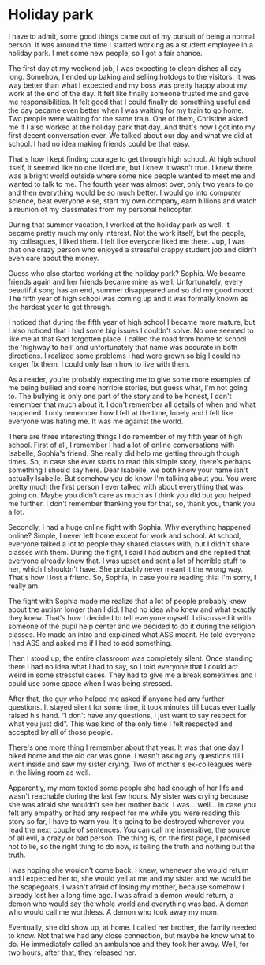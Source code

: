 # Holiday park

I have to admit, some good things came out of my pursuit of being a normal person. It was around the time I started working as a student employee in a holiday park. I met some new people, so I got a fair chance.

The first day at my weekend job, I was expecting to clean dishes all day long. Somehow, I ended up baking and selling hotdogs to the visitors. It was way better than what I expected and my boss was pretty happy about my work at the end of the day. It felt like finally someone trusted me and gave me responsibilities. It felt good that I could finally do something useful and the day became even better when I was waiting for my train to go home. Two people were waiting for the same train. One of them, Christine asked me if I also worked at the holiday park that day. And that's how I got into my first decent conversation ever. We talked about our day and what we did at school. I had no idea making friends could be that easy.

That's how I kept finding courage to get through high school. At high school itself, it seemed like no one liked me, but I knew it wasn't true. I knew there was a bright world outside where some nice people wanted to meet me and wanted to talk to me. The fourth year was almost over, only two years to go and then everything would be so much better. I would go into computer science, beat everyone else, start my own company, earn billions and watch a reunion of my classmates from my personal helicopter.

During that summer vacation, I worked at the holiday park as well. It became pretty much my only interest. Not the work itself, but the people, my colleagues, I liked them. I felt like everyone liked me there. Jup, I was that one crazy person who enjoyed a stressful crappy student job and didn't even care about the money.

Guess who also started working at the holiday park? Sophia. We became friends again and her friends became mine as well. Unfortunately, every beautiful song has an end, summer disappeared and so did my good mood. The fifth year of high school was coming up and it was formally known as the hardest year to get through.

I noticed that during the fifth year of high school I became more mature, but I also noticed that I had some big issues I couldn't solve. No one seemed to like me at that God forgotten place. I called the road from home to school the 'highway to hell' and unfortunately that name was accurate in both directions. I realized some problems I had were grown so big I could no longer fix them, I could only learn how to live with them.

As a reader, you're probably expecting me to give some more examples of me being bullied and some horrible stories, but guess what, I'm not going to. The bullying is only one part of the story and to be honest, I don't remember that much about it. I don't remember all details of when and what happened. I only remember how I felt at the time, lonely and I felt like everyone was hating me. It was me against the world.

There are three interesting things I do remember of my fifth year of high school. First of all, I remember I had a lot of online conversations with Isabelle, Sophia's friend. She really did help me getting through though times. So, in case she ever starts to read this simple story, there's perhaps something I should say here. Dear Isabelle, we both know your name isn't actually Isabelle. But somehow you do know I'm talking about you. You were pretty much the first person I ever talked with about everything that was going on. Maybe you didn't care as much as I think you did but you helped me further. I don't remember thanking you for that, so, thank you, thank you a lot.

Secondly, I had a huge online fight with Sophia. Why everything happened online? Simple, I never left home except for work and school. At school, everyone talked a lot to people they shared classes with, but I didn't share classes with them. During the fight, I said I had autism and she replied that everyone already knew that. I was upset and sent a lot of horrible stuff to her, which I shouldn't have. She probably never meant it the wrong way. That's how I lost a friend. So, Sophia, in case you're reading this: I'm sorry, I really am.

The fight with Sophia made me realize that a lot of people probably knew about the autism longer than I did. I had no idea who knew and what exactly they knew. That's how I decided to tell everyone myself. I discussed it with someone of the pupil help center and we decided to do it during the religion classes. He made an intro and explained what ASS meant. He told everyone I had ASS and asked me if I had to add something.

Then I stood up, the entire classroom was completely silent. Once standing there I had no idea what I had to say, so I told everyone that I could act weird in some stressful cases. They had to give me a break sometimes and I could use some space when I was being stressed.

After that, the guy who helped me asked if anyone had any further questions. It stayed silent for some time, it took minutes till Lucas eventually raised his hand. “I don't have any questions, I just want to say respect for what you just did”. This was kind of the only time I felt respected and accepted by all of those people.

There's one more thing I remember about that year. It was that one day I biked home and the old car was gone. I wasn't asking any questions till I went inside and saw my sister crying. Two of mother's ex-colleagues were in the living room as well.

Apparently, my mom texted some people she had enough of her life and wasn't reachable during the last few hours. My sister was crying because she was afraid she wouldn't see her mother back. I was... well... in case you felt any empathy or had any respect for me while you were reading this story so far, I have to warn you. It's going to be destroyed whenever you read the next couple of sentences. You can call me insensitive, the source of all evil, a crazy or bad person. The thing is, on the first page, I promised not to lie, so the right thing to do now, is telling the truth and nothing but the truth.

I was hoping she wouldn't come back. I knew, whenever she would return and I expected her to, she would yell at me and my sister and we would be the scapegoats. I wasn't afraid of losing my mother, because somehow I already lost her a long time ago. I was afraid a demon would return, a demon who would say the whole world and everything was bad. A demon who would call me worthless. A demon who took away my mom.

Eventually, she did show up, at home. I called her brother, the family needed to know. Not that we had any close connection, but maybe he know what to do. He immediately called an ambulance and they took her away. Well, for two hours, after that, they released her.
